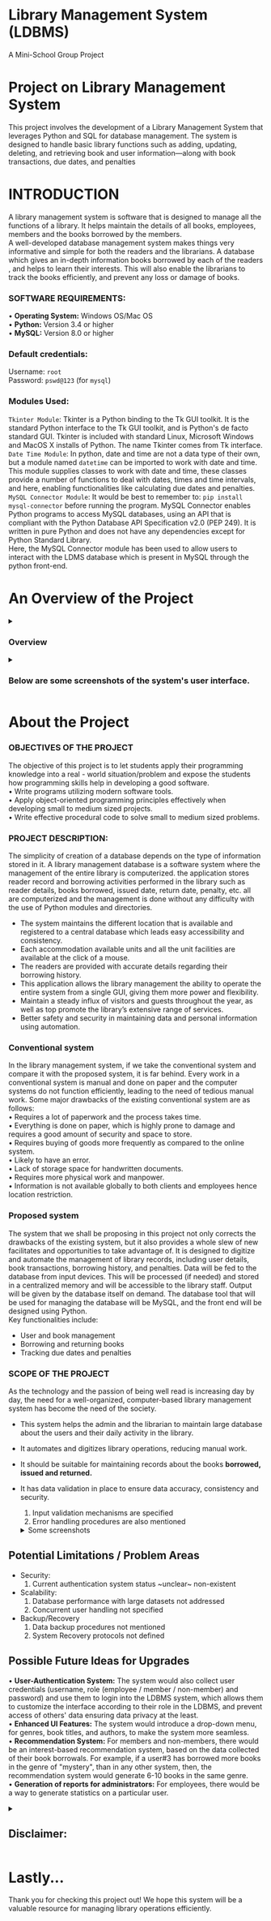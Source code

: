 
# Library Management System (LDBMS)
A Mini-School Group Project

# **Project on Library Management System**
This project involves the development of a Library Management System that leverages Python and SQL for database management. The system is designed to handle basic library functions such as adding, updating, deleting, and retrieving book and user information—along with book transactions, due dates, and penalties

# **INTRODUCTION**
	
A library management system is software that is designed to manage all the functions of a library. It helps maintain the details of all books, employees, members and the books borrowed by the members.  
A well-developed database management system makes things very informative and simple for both the readers and the librarians.
A database which gives an in-depth information books borrowed by each of the readers , and helps to learn their interests. This will also enable the librarians to track the books efficiently, and prevent any loss or damage of books. 

### **SOFTWARE REQUIREMENTS:**

•	**Operating System:** Windows OS/Mac OS <br>
•	**Python:** Version 3.4 or higher <br>
•	**MySQL:** Version 8.0 or higher <br>

### Default credentials:
Username: `root` <br>
Password: `pswd@123` (for `mysql`)


### **Modules Used:**

`Tkinter Module`: Tkinter is a Python binding to the Tk GUI toolkit. It is the standard Python interface to the Tk GUI toolkit, and is Python's de facto standard GUI. Tkinter is included with standard Linux, Microsoft Windows and MacOS X installs of Python. The name Tkinter comes from Tk interface.
<br>
`Date Time Module`:  In python, date and time are not a data type of their own, but a module named `datetime` can be imported to work with date and time. This module supplies classes to work with date and time, these classes provide a number of functions to deal with dates, times and time intervals, and here, enabling functionalities like calculating due dates and penalties.
<br>
`MySQL Connector Module`:  It would be best to remember to: `pip install mysql-connector` before running the program. MySQL Connector enables Python programs to access MySQL databases, using an API that is compliant with the Python Database API Specification v2.0 (PEP 249). It is written in pure Python and does not have any dependencies except for Python Standard Library.
<br>
Here, the MySQL Connector module has been used to allow users to interact with the LDMS database which is present in MySQL through the python front-end. 

# **An Overview of the Project**
<details>
<summary> <h3>Overview</h3></summary>
	This project provides a complete library management solution with features for book management, member tracking, and employee monitoring. 

![Image](https://github.com/flurry101/A_Library_Management_System/blob/main/images/358847851-b65db1cd-35d5-4a1c-8963-1058a3030095.png)
</details><details>
<summary> <h3>Below are some screenshots of the system's user interface.</h3></summary>

![Image](https://github.com/flurry101/Library-DBMS/blob/main/images/Picture2.png)
![Image](https://github.com/flurry101/Library-DBMS/blob/main/images/Picture3.png)
![Image](https://github.com/flurry101/Library-DBMS/blob/main/images/Picture4.png)
![Image](https://github.com/flurry101/Library-DBMS/blob/main/images/Picture5.png)
![Image](https://github.com/flurry101/Library-DBMS/blob/main/images/Picture6.png)
![Image](https://github.com/flurry101/Library-DBMS/blob/main/images/Picture8.png)
![Image](https://github.com/flurry101/Library-DBMS/blob/main/images/Picture9.png)
![Image](https://github.com/flurry101/Library-DBMS/blob/main/images/Picture10.png)
![Image](https://github.com/flurry101/Library-DBMS/blob/main/images/Picture11.png)
![Image](https://github.com/flurry101/Library-DBMS/blob/main/images/Picture12.png)
![Image](https://github.com/flurry101/Library-DBMS/blob/main/images/Picture13.png)
![Image](https://github.com/flurry101/Library-DBMS/blob/main/images/Picture14.png)
![Image](https://github.com/flurry101/Library-DBMS/blob/main/images/Picture15.png)
![Image](https://github.com/flurry101/Library-DBMS/blob/main/images/Picture16.png)
</details>

# About the Project

### **OBJECTIVES OF THE PROJECT**

The objective of this project is to let students apply their programming knowledge into a real - world situation/problem and expose the students how programming skills help in developing a good software.<br>
•	Write programs utilizing modern software tools. <br>
•	Apply object-oriented programming principles effectively when developing small to medium sized projects. <br>
•	Write effective procedural code to solve small to medium sized problems. <br>

### **PROJECT DESCRIPTION:**

The simplicity of creation of a database depends on the type of information stored in it. A library management database is a software system where the management of the entire library is computerized. the application stores reader record and borrowing activities performed in the library such as reader details, books borrowed, issued date, return date, penalty, etc. all are computerized and the management is done without any difficulty with the use of Python modules and directories. <br>

- The system maintains the different location that is available and registered to a central database which leads easy accessibility and consistency.
- Each accommodation available units and all the unit facilities are available at the click of a mouse.
- The readers are provided with accurate details regarding their borrowing history.
- This application allows the library management the ability to operate the entire system from a single GUI, giving them more power and flexibility.
- Maintain a steady influx of visitors and guests throughout the year, as well as top promote the library’s extensive range of services.
- Better safety and security in maintaining data and personal information using automation.

### **Conventional system**

In the library management system, if we take the conventional system and compare it with the proposed system, it is far behind. Every work in a conventional system is manual and done on paper and the computer systems do not function efficiently, leading to the need of tedious manual work. 
Some major drawbacks of the existing conventional system are as follows: <br>
•	Requires a lot of paperwork and the process takes time. <br>
•	Everything is done on paper, which is highly prone to damage and requires a good amount of security and space to store. <br>
•	Requires buying of goods more frequently as compared to the online system. <br>
•	Likely to have an error. <br>
•	Lack of storage space for handwritten documents. <br>
•	Requires more physical work and manpower. <br>
•	Information is not available globally to both clients and employees hence location restriction. <br>

### **Proposed system**

The system that we shall be proposing in this project not only corrects the drawbacks of the existing system, but it also provides a whole slew of new facilitates and opportunities to take advantage of. It is designed to digitize and automate the management of library records, including user details, book transactions, borrowing history, and penalties. Data will be fed to the database from input devices. This will be processed (if needed) and stored in a centralized memory and will be accessible to the library staff. Output will be given by the database itself on demand. The database tool that will be used for managing the database will be MySQL, and the front end will be designed using Python. <br>
Key functionalities include:
- User and book management
- Borrowing and returning books
- Tracking due dates and penalties

### **SCOPE OF THE PROJECT**

As the technology and the passion of being well read is increasing day by day, the need for a well-organized, computer-based library management system has become the need of the society. 
- This system helps the admin and the librarian to maintain large database about the users and their daily activity in the library.
- It automates and digitizes library operations, reducing manual work.
- It should be suitable for maintaining records about the books **borrowed, issued and returned.** 
- It has data validation in place to ensure data accuracy, consistency and security.
  1) Input validation mechanisms are specified
  2) Error handling procedures are also mentioned 
	<details>
	<summary>Some screenshots</summary>
		
	![Image](https://github.com/flurry101/Library-DBMS/blob/main/images/Picture17.png)
	![Image](https://github.com/flurry101/Library-DBMS/blob/main/images/Picture18.png)
	![Image](https://github.com/flurry101/Library-DBMS/blob/main/images/Picture19.png)
	<br>
	</details>

## Potential Limitations / Problem Areas
- Security:
  1) Current authentication system status ~unclear~ non-existent
- Scalability:
  1) Database performance with large datasets not addressed
  2) Concurrent user handling not specified
- Backup/Recovery
  1) Data backup procedures not mentioned
  2) System Recovery protocols not defined

## Possible Future Ideas for Upgrades

• **User-Authentication System:** The system would also collect user credentials (username, role (employee / member / non-member) and password) and use them to login into the LDBMS system, which allows them to customize the interface according to their role in the LDBMS, and prevent access of others' data ensuring data privacy at the least. <br>
• **Enhanced UI Features:** The system would introduce a drop-down menu, for genres, book titles, and authors, to make the system more seamless. <br>
•  **Recommendation System:** For members and non-members, there would be an interest-based recommendation system, based on the data collected of their book borrowals. For example, if a user#3 has borrowed more books in the genre of "mystery", than in any other system, then, the recommendation system would generate 6-10 books in the same genre. <br>
•  **Generation of reports for administrators:** For employees, there would be a way to generate statistics on a particular user.

<details>
<summary> <h2>Disclaimer:</h2> </summary>
<br>

This project was developed as part of a school assignment and is the result of a group effort. The contributions of all team members are acknowledged, and this project should be viewed as a collaborative effort rather than the work of any one individual.

### *Acknowledgments:*
Apart from the efforts by me and my two other teammates (say, S and H), the success of any project depends largely on the encouragement and guidelines of many others. Hence, I take this opportunity to express my gratitude to the people who have been instrumental and contributed in bringing this project up to this level, as well as in assisting with the successful completion of this project.

</details>

# Lastly...
Thank you for checking this project out! We hope this system will be a valuable resource for managing library operations efficiently.
